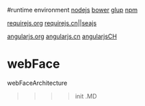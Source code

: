 #runtime environment
[nodejs](http://www.nodejs.org)
[bower](http://bower.io) 
[glup](http://gulpjs.com)
[npm](https://www.npmjs.com/)

[requirejs.org](http://requirejs.org/) [requirejs.cn](http://www.requirejs.cn/)||[seajs](http://seajs.org/docs/)

[angularjs.org](www.angularjs.org/) [angularjs.cn](http://docs.angularjs.cn/api) [angularjsCH](http://www.apjs.net/)
# webFace
webFaceArchitecture
>>>>init .MD